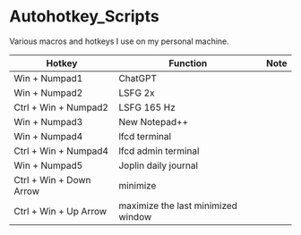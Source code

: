 # Autohotkey_Scripts

Various macros and hotkeys I use on my personal machine.

| Hotkey | Function | Note |
|--------|----------|------|
| Win + Numpad1 | ChatGPT | |
| Win + Numpad2 | LSFG 2x | |
| Ctrl + Win + Numpad2 | LSFG 165 Hz | |
| Win + Numpad3 | New Notepad++ | |
| Win + Numpad4 | lfcd terminal | |
| Ctrl + Win + Numpad4 | lfcd admin terminal | |
| Win + Numpad5 | Joplin daily journal | |
| Ctrl + Win + Down Arrow | minimize | |
| Ctrl + Win + Up Arrow | maximize the last minimized window | |
